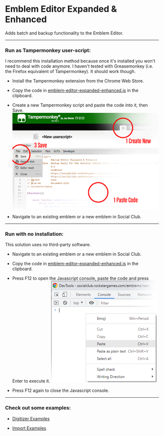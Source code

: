 # Emblem Editor Expanded & Enhanced

Adds batch and backup functionality to the Emblem Editor.

------------------------------------------------------------------------------------------------------------------------

### Run as Tampermonkey user-script:

I recommend this installation method because once it's installed you won't need to deal with code anymore.
I haven't tested with Greasemonkey (i.e. the Firefox equivalent of Tampermonkey). It should work though.

- Install the Tampermonkey extension from the Chrome Web Store.

- Copy the code in [emblem-editor-expanded-enhanced.js](emblem-editor-expanded-enhanced.js) in the clipboard.

- Create a new Tampermonkey script and paste the code into it, then Save.
![](readme-tampermonkey.png)

- Navigate to an existing emblem or a new emblem in Social Club.

------------------------------------------------------------------------------------------------------------------------

### Run with no installation:

This solution uses no third-party software.

- Navigate to an existing emblem or a new emblem in Social Club.

- Copy the code in [emblem-editor-expanded-enhanced.js](emblem-editor-expanded-enhanced.js) in the clipboard.

- Press F12 to open the Javascript console, paste the code and press Enter to execute it.
![](readme-console.png)

- Press F12 again to close the Javascript console.

------------------------------------------------------------------------------------------------------------------------

### Check out some examples:

- [Digitizer Examples](readme-Digitizer/readme.md)

- [Import Examples](readme-Import/readme.md)